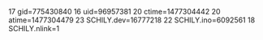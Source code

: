 17 gid=775430840
16 uid=96957381
20 ctime=1477304442
20 atime=1477304479
23 SCHILY.dev=16777218
22 SCHILY.ino=6092561
18 SCHILY.nlink=1

